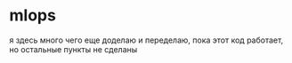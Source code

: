 # mlops
 я здесь много чего еще доделаю и переделаю, пока этот код работает, но остальные пункты не сделаны
